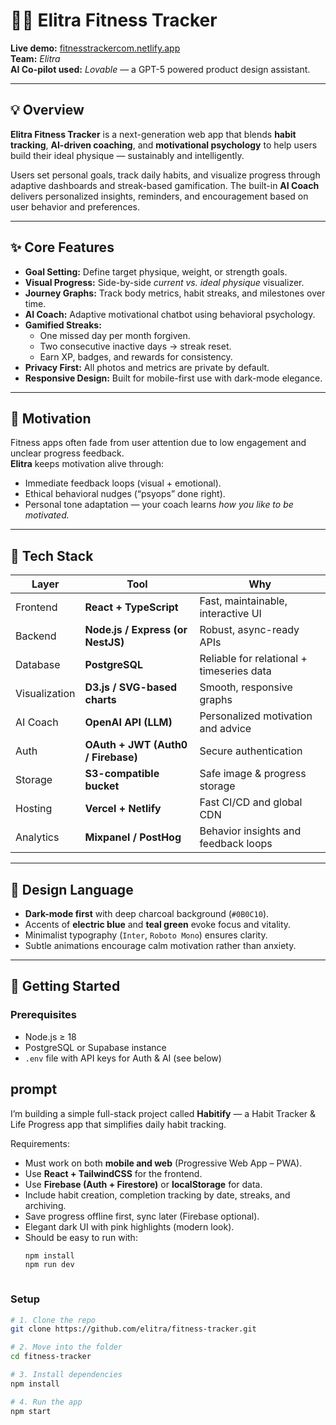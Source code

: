 # 🏋️‍♂️ Elitra Fitness Tracker

**Live demo:** [fitnesstrackercom.netlify.app](https://fitnesstrackercom.netlify.app/)  
**Team:** *Elitra*  
**AI Co-pilot used:** *Lovable* — a GPT-5 powered product design assistant.

---

## 💡 Overview
**Elitra Fitness Tracker** is a next-generation web app that blends **habit tracking**, **AI-driven coaching**, and **motivational psychology** to help users build their ideal physique — sustainably and intelligently.

Users set personal goals, track daily habits, and visualize progress through adaptive dashboards and streak-based gamification. The built-in **AI Coach** delivers personalized insights, reminders, and encouragement based on user behavior and preferences.

---

## ✨ Core Features
- **Goal Setting:** Define target physique, weight, or strength goals.
- **Visual Progress:** Side-by-side *current vs. ideal physique* visualizer.
- **Journey Graphs:** Track body metrics, habit streaks, and milestones over time.
- **AI Coach:** Adaptive motivational chatbot using behavioral psychology.
- **Gamified Streaks:**  
  - One missed day per month forgiven.  
  - Two consecutive inactive days → streak reset.  
  - Earn XP, badges, and rewards for consistency.
- **Privacy First:** All photos and metrics are private by default.
- **Responsive Design:** Built for mobile-first use with dark-mode elegance.

---

## 🧠 Motivation
Fitness apps often fade from user attention due to low engagement and unclear progress feedback.  
**Elitra** keeps motivation alive through:
- Immediate feedback loops (visual + emotional).
- Ethical behavioral nudges (“psyops” done right).
- Personal tone adaptation — your coach learns *how you like to be motivated.*

---

## 🧱 Tech Stack
| Layer | Tool | Why |
|-------|------|-----|
| Frontend | **React + TypeScript** | Fast, maintainable, interactive UI |
| Backend | **Node.js / Express (or NestJS)** | Robust, async-ready APIs |
| Database | **PostgreSQL** | Reliable for relational + timeseries data |
| Visualization | **D3.js / SVG-based charts** | Smooth, responsive graphs |
| AI Coach | **OpenAI API (LLM)** | Personalized motivation and advice |
| Auth | **OAuth + JWT (Auth0 / Firebase)** | Secure authentication |
| Storage | **S3-compatible bucket** | Safe image & progress storage |
| Hosting | **Vercel + Netlify** | Fast CI/CD and global CDN |
| Analytics | **Mixpanel / PostHog** | Behavior insights and feedback loops |

---

## 🎨 Design Language
- **Dark-mode first** with deep charcoal background (`#0B0C10`).
- Accents of **electric blue** and **teal green** evoke focus and vitality.
- Minimalist typography (`Inter`, `Roboto Mono`) ensures clarity.
- Subtle animations encourage calm motivation rather than anxiety.

---

## 🚀 Getting Started

### Prerequisites
- Node.js ≥ 18  
- PostgreSQL or Supabase instance  
- `.env` file with API keys for Auth & AI (see below)


  
##  prompt

I’m building a simple full-stack project called **Habitify** — a Habit Tracker & Life Progress app that simplifies daily habit tracking.

Requirements:
- Must work on both **mobile and web** (Progressive Web App – PWA).
- Use **React + TailwindCSS** for the frontend.
- Use **Firebase (Auth + Firestore)** or **localStorage** for data.
- Include habit creation, completion tracking by date, streaks, and archiving.
- Save progress offline first, sync later (Firebase optional).
- Elegant dark UI with pink highlights (modern look).
- Should be easy to run with:
  ```bash
  npm install
  npm run dev



### Setup
```bash
# 1. Clone the repo
git clone https://github.com/elitra/fitness-tracker.git

# 2. Move into the folder
cd fitness-tracker

# 3. Install dependencies
npm install

# 4. Run the app
npm start
